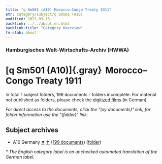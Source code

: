 ```yaml
---
title: "q Sm501 (A10) Morocco–Congo Treaty 1911"
etr: category/subject/q Sm501 (A10)
modified: 2021-03-13
backlink: ../../about.en.html
backlink-title: "Category Overview"
fn-stub: about
---
```


### Hamburgisches Welt-Wirtschafts-Archiv (HWWA)
# [q Sm501 (A10)]{.gray}&#8201; Morocco–Congo Treaty 1911&#160; 





In total 1 subject folders, 199 documents - folders incomplete.
For material not published as folders, please check the [digitized films](/film/h1_sh) (in German).

_For direct access to the documents, click the "(xy documents)" link, for folder information use the "(folder)" link._

## Subject archives


- A10 Germany [**&nearr;**](../../../geo/i/126128/about.en.html "Germany (all folders)") [**&uarr;**](../../../geo/about.en.html#A10 "Country category system") (<a href="https://pm20.zbw.eu/dfgview/sh/126128,145997" title="about: Germany : Morocco–Congo Treaty 1911" target="_blank">199 documents</a>) ([folder](http://purl.org/pressemappe20/folder/sh/126128,145997))


_* The English category label is an unchecked automated translation of the German label._

